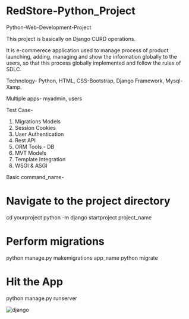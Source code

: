 # RedStore-Python_Project
Python-Web-Development-Project


This project is basically on Django CURD operations.

It is e-commerece application used to manage process of product launching, adding, managing and show the information globally to the users, so that this process globally implemented and follow the rules of SDLC.

Technology- Python, HTML, CSS-Bootstrap, Django Framework, Mysql-Xamp.

Multiple apps- myadmin, users


Test Case-

1. Migrations Models
2. Session Cookies
3. User Authentication
4. Rest API
5. ORM Tools - DB
6. MVT Models
7. Template Integration
8. WSGI & ASGI

Basic command_name-

# Navigate to the project directory
cd yourproject
python -m django startproject project_name

# Perform migrations
python manage.py makemigrations app_name
python migrate

# Hit the App
python manage.py runserver

![django](https://github.com/Manjesh30Verma/RedStore-Python_Project/assets/144987266/f75f5038-cf7e-46a2-bc49-db40a48ad5a4)

